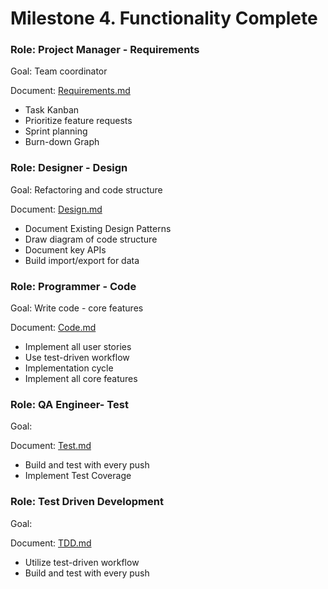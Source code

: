 # Milestone 4. Functionality Complete

### Role: Project Manager - Requirements

Goal: Team coordinator

Document: [Requirements.md](https://github.com/Twitter-Clone/twitter-clone-documentation/blob/master/milestone-4/Requirements.md)

- Task Kanban
- Prioritize feature requests
- Sprint planning
- Burn-down Graph

### Role: Designer - Design

Goal: Refactoring and code structure

Document: [Design.md](https://github.com/Twitter-Clone/twitter-clone-documentation/blob/master/milestone-4/Design.md)

- Document Existing Design Patterns
- Draw diagram of code structure
- Document key APIs
- Build import/export for data

### Role: Programmer - Code

Goal: Write code - core features

Document: [Code.md](https://github.com/Twitter-Clone/twitter-clone-documentation/blob/master/milestone-4/Code.md)

- Implement all user stories
- Use test-driven workflow
- Implementation cycle
- Implement all core features

### Role: QA Engineer- Test

Goal:

Document: [Test.md](https://github.com/Twitter-Clone/twitter-clone-documentation/blob/master/milestone-4/Test.md)

- Build and test with every push  
- Implement Test Coverage

### Role: Test Driven Development

Goal: 

Document: [TDD.md](https://github.com/Twitter-Clone/twitter-clone-documentation/blob/master/milestone-4/TDD.md)

- Utilize test-driven workflow
- Build and test with every push


